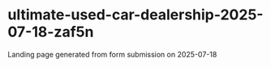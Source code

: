 # ultimate-used-car-dealership-2025-07-18-zaf5n
Landing page generated from form submission on 2025-07-18
